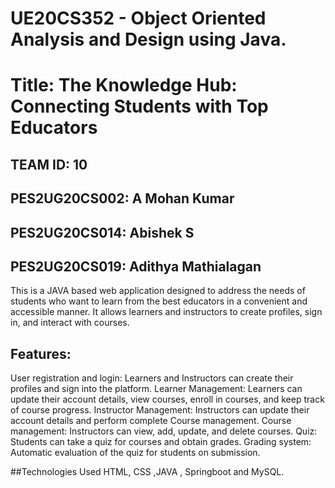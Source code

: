# UE20CS352 - Object Oriented Analysis and Design using Java.

# Title: The Knowledge Hub: Connecting Students with Top Educators

## TEAM ID: 10
## PES2UG20CS002: A Mohan Kumar
## PES2UG20CS014: Abishek S
## PES2UG20CS019: Adithya Mathialagan

This is a JAVA based web application designed to address the needs of students who want to learn from the best educators in a convenient and accessible manner. It allows learners and instructors to create profiles, sign in, and interact with courses.

## Features:

User registration and login: Learners and Instructors can create their profiles and sign into the platform.
Learner Management: Learners can update their account details, view courses, enroll in courses, and keep track of course progress.
Instructor Management: Instructors can update their account details and perform complete Course management.
Course management: Instructors can view, add, update, and delete courses.
Quiz: Students can take a quiz for courses and obtain grades.
Grading system: Automatic evaluation of the quiz for students on submission.

##Technologies Used
HTML, CSS ,JAVA , Springboot and MySQL.

